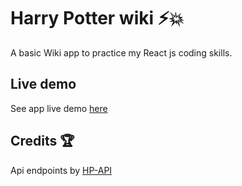 # Harry Potter wiki ⚡💥

A basic Wiki app to practice my React js coding skills.

Live demo
--------------------------------
See app live demo [here](https://harry-potter-wiki.herokuapp.com/)

Credits 🏆
--------------------------------
Api endpoints by [HP-API](https://hp-api.herokuapp.com/)

